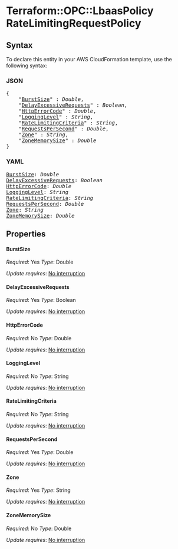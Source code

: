 # Terraform::OPC::LbaasPolicy RateLimitingRequestPolicy

## Syntax

To declare this entity in your AWS CloudFormation template, use the following syntax:

### JSON

<pre>
{
    "<a href="#burstsize" title="BurstSize">BurstSize</a>" : <i>Double</i>,
    "<a href="#delayexcessiverequests" title="DelayExcessiveRequests">DelayExcessiveRequests</a>" : <i>Boolean</i>,
    "<a href="#httperrorcode" title="HttpErrorCode">HttpErrorCode</a>" : <i>Double</i>,
    "<a href="#logginglevel" title="LoggingLevel">LoggingLevel</a>" : <i>String</i>,
    "<a href="#ratelimitingcriteria" title="RateLimitingCriteria">RateLimitingCriteria</a>" : <i>String</i>,
    "<a href="#requestspersecond" title="RequestsPerSecond">RequestsPerSecond</a>" : <i>Double</i>,
    "<a href="#zone" title="Zone">Zone</a>" : <i>String</i>,
    "<a href="#zonememorysize" title="ZoneMemorySize">ZoneMemorySize</a>" : <i>Double</i>
}
</pre>

### YAML

<pre>
<a href="#burstsize" title="BurstSize">BurstSize</a>: <i>Double</i>
<a href="#delayexcessiverequests" title="DelayExcessiveRequests">DelayExcessiveRequests</a>: <i>Boolean</i>
<a href="#httperrorcode" title="HttpErrorCode">HttpErrorCode</a>: <i>Double</i>
<a href="#logginglevel" title="LoggingLevel">LoggingLevel</a>: <i>String</i>
<a href="#ratelimitingcriteria" title="RateLimitingCriteria">RateLimitingCriteria</a>: <i>String</i>
<a href="#requestspersecond" title="RequestsPerSecond">RequestsPerSecond</a>: <i>Double</i>
<a href="#zone" title="Zone">Zone</a>: <i>String</i>
<a href="#zonememorysize" title="ZoneMemorySize">ZoneMemorySize</a>: <i>Double</i>
</pre>

## Properties

#### BurstSize

_Required_: Yes
_Type_: Double

_Update requires_: [No interruption](https://docs.aws.amazon.com/AWSCloudFormation/latest/UserGuide/using-cfn-updating-stacks-update-behaviors.html#update-no-interrupt)

#### DelayExcessiveRequests

_Required_: Yes
_Type_: Boolean

_Update requires_: [No interruption](https://docs.aws.amazon.com/AWSCloudFormation/latest/UserGuide/using-cfn-updating-stacks-update-behaviors.html#update-no-interrupt)

#### HttpErrorCode

_Required_: No
_Type_: Double

_Update requires_: [No interruption](https://docs.aws.amazon.com/AWSCloudFormation/latest/UserGuide/using-cfn-updating-stacks-update-behaviors.html#update-no-interrupt)

#### LoggingLevel

_Required_: No
_Type_: String

_Update requires_: [No interruption](https://docs.aws.amazon.com/AWSCloudFormation/latest/UserGuide/using-cfn-updating-stacks-update-behaviors.html#update-no-interrupt)

#### RateLimitingCriteria

_Required_: No
_Type_: String

_Update requires_: [No interruption](https://docs.aws.amazon.com/AWSCloudFormation/latest/UserGuide/using-cfn-updating-stacks-update-behaviors.html#update-no-interrupt)

#### RequestsPerSecond

_Required_: Yes
_Type_: Double

_Update requires_: [No interruption](https://docs.aws.amazon.com/AWSCloudFormation/latest/UserGuide/using-cfn-updating-stacks-update-behaviors.html#update-no-interrupt)

#### Zone

_Required_: Yes
_Type_: String

_Update requires_: [No interruption](https://docs.aws.amazon.com/AWSCloudFormation/latest/UserGuide/using-cfn-updating-stacks-update-behaviors.html#update-no-interrupt)

#### ZoneMemorySize

_Required_: No
_Type_: Double

_Update requires_: [No interruption](https://docs.aws.amazon.com/AWSCloudFormation/latest/UserGuide/using-cfn-updating-stacks-update-behaviors.html#update-no-interrupt)

